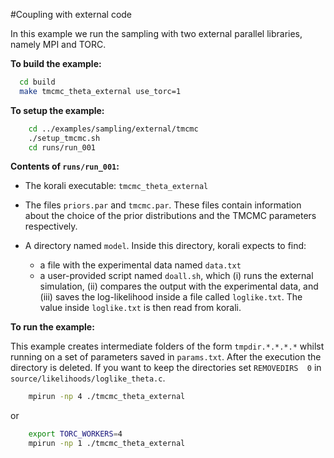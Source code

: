 #Coupling with external code

In this example we run the sampling with two external parallel libraries, namely MPI and TORC. 

**To build the example:**

```sh
  cd build
  make tmcmc_theta_external use_torc=1
```

**To setup the example:**
```sh
	cd ../examples/sampling/external/tmcmc
	./setup_tmcmc.sh
	cd runs/run_001
```

**Contents of `runs/run_001`:**  

- The korali executable: `tmcmc_theta_external`  
- The files `priors.par` and `tmcmc.par`. These files contain information about the choice of the prior distributions and the TMCMC parameters respectively.  

- A directory named `model`. Inside this directory, korali expects to find:  
    - a file with the experimental data named `data.txt`
    - a user-provided script named `doall.sh`, which (i) runs the external simulation, (ii) compares the output with the experimental data, and (iii) saves the log-likelihood inside a file called `loglike.txt`. The value inside `loglike.txt` is then read from korali.


**To run the example:**

This example creates intermediate folders of the form `tmpdir.*.*.*.*` whilst running on a set of parameters saved in `params.txt`. After the execution the directory is deleted. If you want to keep the directories set `REMOVEDIRS  0` in `source/likelihoods/loglike_theta.c`.

```sh
	mpirun -np 4 ./tmcmc_theta_external
```

or
```sh
	export TORC_WORKERS=4
	mpirun -np 1 ./tmcmc_theta_external
```
